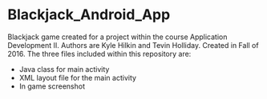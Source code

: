 # Blackjack_Android_App
Blackjack game created for a project within the course Application Development II. Authors are Kyle Hilkin and Tevin Holliday. Created in Fall of 2016.
The three files included within this repository are: 
+ Java class for main activity 
+ XML layout file for the main activity
+ In game screenshot
